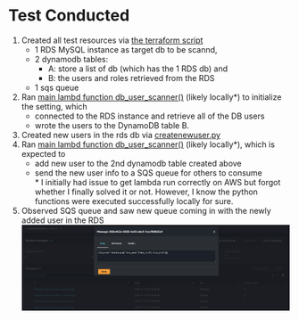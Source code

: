 # Test Conducted

1. Created all test resources via [the terraform script](../terraform_infra/infra.tf)  
    - 1 RDS MySQL instance as target db to be scannd,  
    - 2 dynamodb tables:
        - A: store a list of db (which has the 1 RDS db) and  
        - B: the users and roles retrieved from the RDS  
    - 1 sqs queue 
2. Ran [main lambd function db_user_scanner()](../source_lambda/db_user_scanner_lambda.py) (likely locally*) to initialize the setting, which
    - connected to the RDS instance and retrieve all of the DB users  
    - wrote the users to the DynamoDB table B.
3. Created new users in the rds db via [createnewuser.py](./createnewuser.py)  
4. Ran [main lambd function db_user_scanner()](../source_lambda/db_user_scanner_lambda.py) (likely locally*), which is expected to
    - add new user to the 2nd dynamodb table created above  
    - send the new user info to a SQS queue for others to consume  
\* I initially had issue to get lambda run correctly on AWS but forgot whether I finally solved it or not. However, I know the python functions were executed successfully locally for sure.
5. Observed SQS queue and saw new queue coming in with the newly added user in the RDS ![Sample SQS message](sample_sqs_message.png)

